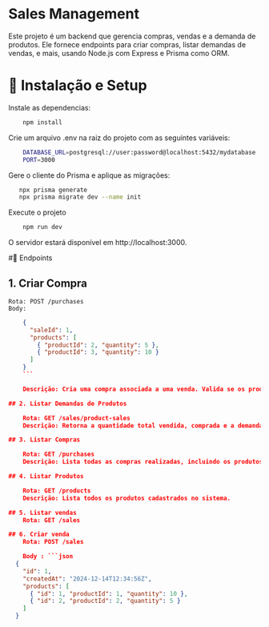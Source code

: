 # Sales Management

Este projeto é um backend que gerencia compras, vendas e a demanda de produtos. Ele fornece endpoints para criar compras, listar demandas de vendas, e mais, usando Node.js com Express e Prisma como ORM.

# 🚀 Instalação e Setup

Instale as dependencias:

```bash
    npm install
```

Crie um arquivo .env na raiz do projeto com as seguintes variáveis:

```bash
    DATABASE_URL=postgresql://user:password@localhost:5432/mydatabase
    PORT=3000
```

Gere o cliente do Prisma e aplique as migrações:

```bash
   npx prisma generate
   npx prisma migrate dev --name init
```

Execute o projeto

```bash
    npm run dev
```

O servidor estará disponível em http://localhost:3000.

#📡 Endpoints

## 1. Criar Compra

    Rota: POST /purchases
    Body:

````json
    {
      "saleId": 1,
      "products": [
        { "productId": 2, "quantity": 5 },
        { "productId": 3, "quantity": 10 }
      ]
    }
    ```

    Descrição: Cria uma compra associada a uma venda. Valida se os produtos pertencem à venda especificada.

## 2. Listar Demandas de Produtos

    Rota: GET /sales/product-sales
    Descrição: Retorna a quantidade total vendida, comprada e a demanda restante de cada produto.

## 3. Listar Compras

    Rota: GET /purchases
    Descrição: Lista todas as compras realizadas, incluindo os produtos adquiridos.

## 4. Listar Produtos

    Rota: GET /products
    Descrição: Lista todos os produtos cadastrados no sistema.

## 5. Listar vendas
    Rota: GET /sales

## 6. Criar venda
    Rota: POST /sales

    Body : ```json
  {
    "id": 1,
    "createdAt": "2024-12-14T12:34:56Z",
    "products": [
      { "id": 1, "productId": 1, "quantity": 10 },
      { "id": 2, "productId": 2, "quantity": 5 }
    ]
  }
````
